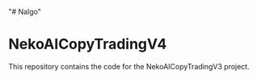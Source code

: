 "# Nalgo" 
# NekoAICopyTradingV4
This repository contains the code for the NekoAICopyTradingV3 project.
